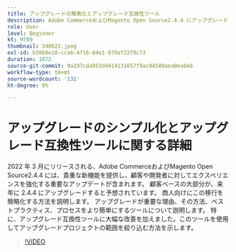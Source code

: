 ```yaml
---
title: アップグレードの簡素化とアップグレード互換性ツール
description: Adobe CommerceおよびMagento Open Source2.4.4 にアップグレードする理由と方法
role: User
level: Beginner
kt: 9789
thumbnail: 340622.jpeg
exl-id: b50b6e10-cca6-4f16-84e1-070af22f9c73
duration: 1872
source-git-commit: 9a297cda953d4414131657f9ac84580aea0eabeb
workflow-type: tm+mt
source-wordcount: '131'
ht-degree: 0%

---
```


# アップグレードのシンプル化とアップグレード互換性ツールに関する詳細

2022 年 3 月にリリースされる、Adobe CommerceおよびMagento Open Source2.4.4 には、貴重な新機能を提供し、顧客や開発者に対してエクスペリエンスを強化する重要なアップデートが含まれます。 顧客ベースの大部分が、来年に 2.4.4 にアップグレードすると予想されています。 商人向けにこの移行を簡略化する方法を説明します。 アップグレードが重要な理由、その方法、ベストプラクティス、プロセスをより簡単にするツールについて説明します。 特に、アップグレード互換性ツールに大幅な改善を加えました。このツールを使用してアップグレードプロジェクトの範囲を絞り込む方法を示します。

>[!VIDEO](https://video.tv.adobe.com/v/340622/?quality=12&learn=on)
